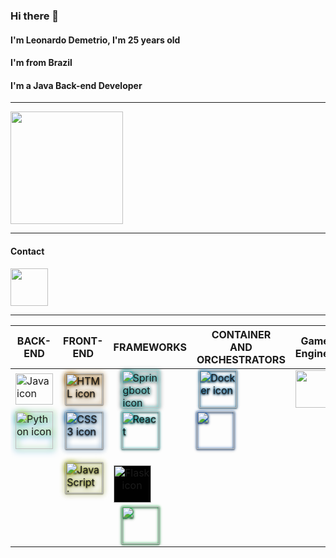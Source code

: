 <link rel="stylesheet" href="https://cdn.jsdelivr.net/gh/devicons/devicon@v2.12.0/devicon.min.css">


### Hi there 👋


#### I'm Leonardo Demetrio, I'm 25 years old
#### I'm from Brazil
#### I'm a Java Back-end Developer

---

<div>
 
  <img height="180em" src="https://github-readme-stats.vercel.app/api/top-langs/?username=leovd100&layout=compact&langs_count=16&theme=dracula"/>
</div>

----

#### Contact

<a href="https://www.linkedin.com/in/leonardodemetrio/" target="_blank">
  <img src="https://cdn.jsdelivr.net/gh/devicons/devicon/icons/linkedin/linkedin-original.svg" align="center" heigth="50" width="60">
</a>

----

 <link rel="stylesheet" href="https://cdn.jsdelivr.net/gh/devicons/devicon@v2.15.1/devicon.min.css"> 

|BACK-END |FRONT-END  | FRAMEWORKS | CONTAINER <br/>AND<br/> ORCHESTRATORS | Game Engines
| --- | --- | --- | --- | ---
|<img align="center" height="50" width="60" src="https://cdn.jsdelivr.net/gh/devicons/devicon/icons/java/java-original.svg" alt="Java icon">  | &nbsp;<img style="filter: drop-shadow(0 0 5px rgb(255, 153, 0)) drop-shadow( 0 1px 1px black);" align="center" height="50" width="60" src="https://cdn.jsdelivr.net/gh/devicons/devicon/icons/html5/html5-original.svg" alt="HTML icon"> | &nbsp;&nbsp;&nbsp;<img style="filter: drop-shadow(0 0 2px rgb(25, 255, 255)) drop-shadow( 0 1px 3px black);" align="center" heigth="50" width="60" src="https://cdn.jsdelivr.net/gh/devicons/devicon/icons/spring/spring-original.svg" alt="Springboot icon">| &nbsp;<img style="filter: drop-shadow(0 0 2px rgb(0, 162, 255)) drop-shadow( 0 1px 1px black); " align="center" heigth="50" width="60" src="https://cdn.jsdelivr.net/gh/devicons/devicon/icons/docker/docker-plain-wordmark.svg" alt="Docker icon">|<img align="center" heigth="50" width="60" src="https://www.vectorlogo.zone/logos/unity3d/unity3d-icon.svg"> | [comment]: <> (Primeira linha-----------------------------------------------------------------------------------------)
|<img style="filter: drop-shadow(2px 0px 5px rgb(240, 255, 0)) drop-shadow( 0px 2px 5px rgb(0, 140, 255));" align="center" heigth="50" width="60" src="https://cdn.jsdelivr.net/gh/devicons/devicon/icons/python/python-original.svg" alt="Python icon"> |&nbsp;<img  style="filter: drop-shadow(0 0 5px rgb(0, 140, 255)) drop-shadow( 0 1px 1px black);" align="center" heigth="50" width="60" src="https://cdn.jsdelivr.net/gh/devicons/devicon/icons/css3/css3-original.svg" alt="CSS3 icon">| &nbsp;&nbsp;&nbsp;<img style="filter: drop-shadow(0 0 2px rgb(25, 255, 255)) drop-shadow( 0 1px 1px black);" align="center" heigth="50" width="60" src="https://cdn.jsdelivr.net/gh/devicons/devicon/icons/react/react-original.svg" alt="React">| <img style="filter: drop-shadow(0 0 2px rgb(0, 110, 255)) drop-shadow( 0 1px 1px black); " align="center" heigth="50" width="60" src="https://cdn.jsdelivr.net/gh/devicons/devicon/icons/kubernetes/kubernetes-plain-wordmark.svg"> || [comment]: <> (Segunda linha----------------------------------------------------------------------------------------------------------------------------------)
|| &nbsp;<img style="filter: drop-shadow(0 0 5px rgb(240, 255, 0)) drop-shadow( 0 1px 1px black);"  align="center" height="50" width="60" src="https://cdn.jsdelivr.net/gh/devicons/devicon/icons/javascript/javascript-original.svg" alt="JavaScript icon">|&nbsp;&nbsp;&nbsp;<div style="position:relative;background-color: rgb(1,1,1,1); width: 60px; height: 60px" align="center"><img style="position: absolute; right:0; " heigth="50" width="60" src="https://cdn.jsdelivr.net/gh/devicons/devicon/icons/flask/flask-original-wordmark.svg" alt ="Flask icon"></div> | ||[comment]: <> (Terceira linha--------------------------------------------------------------------------------------------------------------------------)
|||&nbsp;&nbsp;&nbsp;<img style="filter: drop-shadow(0 0 2px rgb(0, 255, 76)) drop-shadow( 0 1px 1px black);" align="center" heigth="50" width="60" src="https://cdn.jsdelivr.net/gh/devicons/devicon/icons/nodejs/nodejs-original-wordmark.svg">  








<!--
**leovd100/leovd100** is a ✨ _special_ ✨ repository because its `README.md` (this file) appears on your GitHub profile.

Here are some ideas to get you started:

- 🔭 I’m currently working on ...
- 🌱 I’m currently learning ...
- 👯 I’m looking to collaborate on ...
- 🤔 I’m looking for help with ...
- 💬 Ask me about ...
- 📫 How to reach me: ...
- 😄 Pronouns: ...
- ⚡ Fun fact: ...
-->
